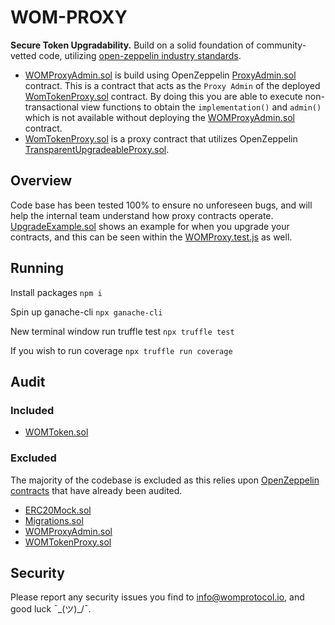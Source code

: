 # WOM-PROXY

**Secure Token Upgradability.** Build on a solid foundation of community-vetted code, utilizing [open-zeppelin industry standards](https://github.com/OpenZeppelin/openzeppelin-contracts). 

 * [WOMProxyAdmin.sol](contracts/WOMProxyAdmin.sol) is build using OpenZeppelin [ProxyAdmin.sol](https://github.com/OpenZeppelin/openzeppelin-sdk/blob/master/packages/lib/contracts/upgradeability/ProxyAdmin.sol) contract.  This is a contract that acts as the `Proxy Admin` of the deployed [WomTokenProxy.sol](contracts/WomTokenProxy.sol) contract.  By doing this you are able to execute non-transactional view functions to obtain the `implementation()` and `admin()` which is not available without deploying the [WOMProxyAdmin.sol](contracts/WOMProxyAdmin.sol) contract.
 * [WomTokenProxy.sol](contracts/WomTokenProxy.sol) is a proxy contract that utilizes OpenZeppelin [TransparentUpgradeableProxy.sol](https://github.com/OpenZeppelin/openzeppelin-contracts/blob/master/contracts/proxy/TransparentUpgradeableProxy.sol). 


## Overview

Code base has been tested 100% to ensure no unforeseen bugs, and will help the internal team understand how proxy contracts operate.  [UpgradeExample.sol](contracts/upgrade/UpgradeExample.sol) shows an example for when you upgrade your contracts, and this can be seen within the [WOMProxy.test.js](test/WOMProxy.test.js) as well.

## Running
Install packages
`npm i`

Spin up ganache-cli
`npx ganache-cli`

New terminal window run truffle test
`npx truffle test`

If you wish to run coverage
`npx truffle run coverage`

## Audit
### Included
 * [WOMToken.sol](contracts/WOMToken.sol)

### Excluded
The majority of the codebase is excluded as this relies upon [OpenZeppelin contracts](https://github.com/OpenZeppelin/openzeppelin-contracts) that have already been audited.
 * [ERC20Mock.sol](contracts/mocks/ERC20Mock.sol)
 * [Migrations.sol](contracts/Migrations.sol)
 * [WOMProxyAdmin.sol](contracts/WOMProxyAdmin.sol)
 * [WOMTokenProxy.sol](contracts/WOMTokenProxy.sol)


## Security

Please report any security issues you find to info@womprotocol.io, and good luck ¯\_(ツ)_/¯.